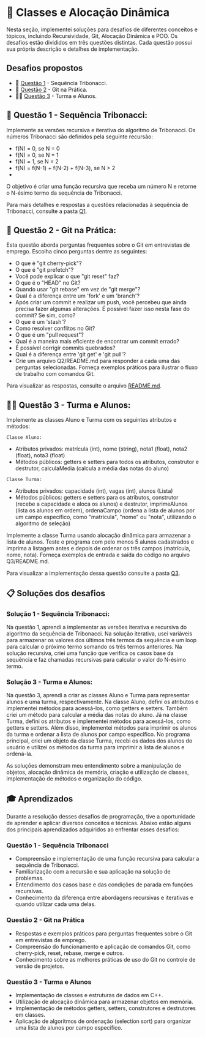 # 🧩 Classes e Alocação Dinâmica

Nesta seção, implementei soluções para desafios de diferentes conceitos e tópicos, incluindo Recursividade, Git, Alocação Dinâmica e POO. Os desafios estão divididos em três questões distintas. Cada questão possui sua própria descrição e detalhes de implementação.

## Desafios propostos
- 🧮 [Questão 1](#-questão-1---sequência-tribonacci) - Sequência Tribonacci.
- 🐙 [Questão 2](#-questão-2---git-na-prática) - Git na Prática.
- 👨‍🎓 [Questão 3](#-questão-3---turma-e-alunos) - Turma e Alunos.


## 🧮 Questão 1 - Sequência Tribonacci:
Implemente as versões recursiva e iterativa do algoritmo de Tribonacci. Os números Tribonacci são definidos pela seguinte recursão:

- f(N) = 0, se N = 0
- f(N) = 0, se N = 1
- f(N) = 1, se N = 2
- f(N) = f(N-1) + f(N-2) + f(N-3), se N > 2
- 
O objetivo é criar uma função recursiva que receba um número N e retorne o N-ésimo termo da sequência de Tribonacci.

Para mais detalhes e respostas a questões relacionadas à sequência de Tribonacci, consulte a pasta [Q1](../Q1).


## 🐙 Questão 2 - Git na Prática:
Esta questão aborda perguntas frequentes sobre o Git em entrevistas de emprego. Escolha cinco perguntas dentre as seguintes:

- O que é "git cherry-pick"?
- O que é "git prefetch"?
- Você pode explicar o que "git reset" faz?
- O que é o "HEAD" no Git?
- Quando usar "git rebase" em vez de "git merge"?
- Qual é a diferença entre um 'fork' e um 'branch'?
- Após criar um commit e realizar um push, você percebeu que ainda precisa fazer algumas alterações. É possível fazer isso nesta fase do commit? Se sim, como?
- O que é um 'stash'?
- Como resolver conflitos no Git?
- O que é um "pull request"?
- Qual é a maneira mais eficiente de encontrar um commit errado?
- É possível corrigir commits quebrados?
- Qual é a diferença entre 'git get' e 'git pull'?
- Crie um arquivo Q2/README.md para responder a cada uma das perguntas selecionadas. Forneça exemplos práticos para ilustrar o fluxo de trabalho com comandos Git.

Para visualizar as respostas, consulte o arquivo [README.md](../Q2/README.md).


## 👨‍🎓 Questão 3 - Turma e Alunos:
Implemente as classes Aluno e Turma com os seguintes atributos e métodos:

`Classe Aluno:`
- Atributos privados: matrícula (int), nome (string), nota1 (float), nota2 (float), nota3 (float)
- Métodos públicos: getters e setters para todos os atributos, construtor e destrutor, calculaMedia (calcula a média das notas do aluno)

`Classe Turma:`
- Atributos privados: capacidade (int), vagas (int), alunos (Lista)
- Métodos públicos: getters e setters para os atributos, construtor (recebe a capacidade e aloca os alunos) e destrutor, imprimeAlunos (lista os alunos em ordem), ordenaCampo (ordena a lista de alunos por um campo específico, como "matrícula", "nome" ou "nota", utilizando o algoritmo de seleção)

Implemente a classe Turma usando alocação dinâmica para armazenar a lista de alunos. Teste o programa com pelo menos 5 alunos cadastrados e imprima a listagem antes e depois de ordenar os três campos (matrícula, nome, nota). Forneça exemplos de entrada e saída do código no arquivo Q3/README.md.

Para visualizar a implementação dessa questão consulte a pasta [Q3](../Q3).

## 📋 Soluções dos desafios

### Solução 1 - Sequência Tribonacci:
Na questão 1, aprendi a implementar as versões iterativa e recursiva do algoritmo da sequência de Tribonacci. Na solução iterativa, usei variáveis para armazenar os valores dos últimos três termos da sequência e um loop para calcular o próximo termo somando os três termos anteriores. Na solução recursiva, criei uma função que verifica os casos base da sequência e faz chamadas recursivas para calcular o valor do N-ésimo termo.

### Solução 3 - Turma e Alunos:
Na questão 3, aprendi a criar as classes Aluno e Turma para representar alunos e uma turma, respectivamente. Na classe Aluno, defini os atributos e implementei métodos para acessá-los, como getters e setters. Também criei um método para calcular a média das notas do aluno. Já na classe Turma, defini os atributos e implementei métodos para acessá-los, como getters e setters. Além disso, implementei métodos para imprimir os alunos da turma e ordenar a lista de alunos por campo específico. No programa principal, criei um objeto da classe Turma, recebi os dados dos alunos do usuário e utilizei os métodos da turma para imprimir a lista de alunos e ordená-la.

As soluções demonstram meu entendimento sobre a manipulação de objetos, alocação dinâmica de memória, criação e utilização de classes, implementação de métodos e organização do código.


## 🎓 Aprendizados
Durante a resolução desses desafios de programação, tive a oportunidade de aprender e aplicar diversos conceitos e técnicas. Abaixo estão alguns dos principais aprendizados adquiridos ao enfrentar esses desafios:

### Questão 1 - Sequência Tribonacci
- Compreensão e implementação de uma função recursiva para calcular a sequência de Tribonacci.
- Familiarização com a recursão e sua aplicação na solução de problemas.
- Entendimento dos casos base e das condições de parada em funções recursivas.
- Conhecimento da diferença entre abordagens recursivas e iterativas e quando utilizar cada uma delas.

### Questão 2 - Git na Prática
- Respostas e exemplos práticos para perguntas frequentes sobre o Git em entrevistas de emprego.
- Compreensão do funcionamento e aplicação de comandos Git, como cherry-pick, reset, rebase, merge e outros.
- Conhecimento sobre as melhores práticas de uso do Git no controle de versão de projetos.
###  Questão 3 - Turma e Alunos
- Implementação de classes e estruturas de dados em C++.
- Utilização de alocação dinâmica para armazenar objetos em memória.
- Implementação de métodos getters, setters, construtores e destrutores em classes.
- Aplicação de algoritmos de ordenação (selection sort) para organizar uma lista de alunos por campo específico.
